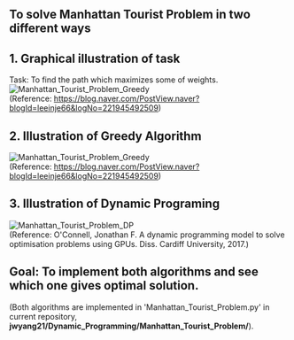 ## To solve Manhattan Tourist Problem in two different ways     

## 1. Graphical illustration of task  
Task: To find the path which maximizes some of weights.   
![Manhattan_Tourist_Problem_Greedy](https://user-images.githubusercontent.com/86412887/159857339-2aceaae1-6d82-47b7-b683-adcb67c92aa6.png)     
(Reference: https://blog.naver.com/PostView.naver?blogId=leeinje66&logNo=221945492509)   
## 2. Illustration of Greedy Algorithm     
![Manhattan_Tourist_Problem_Greedy](https://user-images.githubusercontent.com/86412887/159857339-2aceaae1-6d82-47b7-b683-adcb67c92aa6.png)     
(Reference: https://blog.naver.com/PostView.naver?blogId=leeinje66&logNo=221945492509)     
## 3. Illustration of Dynamic Programing    
![Manhattan_Tourist_Problem_DP](https://user-images.githubusercontent.com/86412887/159857275-91ca05c3-7223-45f2-a679-c527923ab25a.png)     
(Reference: O'Connell, Jonathan F. A dynamic programming model to solve optimisation problems using GPUs. Diss. Cardiff University, 2017.)     

## Goal: To implement both algorithms and see which one gives optimal solution.     
(Both algorithms are implemented in 'Manhattan_Tourist_Problem.py' in current repository, **jwyang21/Dynamic_Programming/Manhattan_Tourist_Problem/**).
